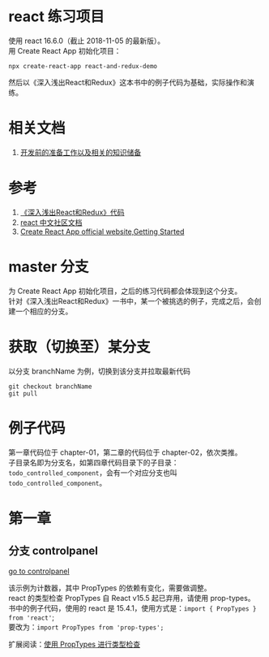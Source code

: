 # react 练习项目
使用 react 16.6.0（截止 2018-11-05 的最新版）。      
用 Create React App 初始化项目：  
```
npx create-react-app react-and-redux-demo
```
然后以《深入浅出React和Redux》这本书中的例子代码为基础，实际操作和演练。

# 相关文档
1. [开发前的准备工作以及相关的知识储备](./doc/prepare.md)

# 参考
1. [《深入浅出React和Redux》代码](https://github.com/mocheng/react-and-redux)
1. [react 中文社区文档](https://react.docschina.org/docs/hello-world.html)
1. [Create React App official website,Getting Started](https://facebook.github.io/create-react-app/docs/getting-started)

# master 分支
为 Create React App 初始化项目，之后的练习代码都会体现到这个分支。  
针对《深入浅出React和Redux》一书中，某一个被挑选的例子，完成之后，会创建一个相应的分支。  

# 获取（切换至）某分支
以分支 branchName 为例，切换到该分支并拉取最新代码
```
git checkout branchName
git pull
```

# 例子代码
第一章代码位于 chapter-01，第二章的代码位于  chapter-02，依次类推。  
子目录名即为分支名，如第四章代码目录下的子目录：`todo_controlled_component`，会有一个对应分支也叫 `todo_controlled_component`。

# 第一章
## 分支 controlpanel
[go to controlpanel](https://gitee.com/elsafly/react-and-redux-demo/tree/controlpanel)

该示例为计数器，其中 PropTypes 的依赖有变化，需要做调整。  
react 的类型检查 PropTypes 自 React v15.5 起已弃用，请使用 prop-types。  
书中的例子代码，使用的 react 是 15.4.1，使用方式是：`import { PropTypes } from 'react'`;    
要改为：`import PropTypes from 'prop-types';`

扩展阅读：[使用 PropTypes 进行类型检查](https://react.docschina.org/docs/typechecking-with-proptypes.html)

